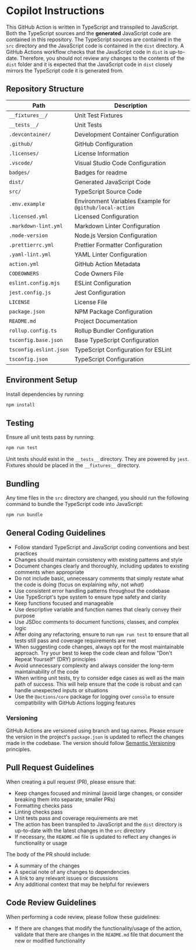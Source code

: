 # Copilot Instructions

This GitHub Action is written in TypeScript and transpiled to JavaScript. Both the TypeScript sources and the **generated** JavaScript code are
contained in this repository. The TypeScript sources are contained in the `src` directory and the JavaScript code is contained in the `dist`
directory. A GitHub Actions workflow checks that the JavaScript code in `dist` is up-to-date. Therefore, you should not review any changes to the
contents of the `dist` folder and it is expected that the JavaScript code in `dist` closely mirrors the TypeScript code it is generated from.

## Repository Structure

| Path                   | Description                                              |
| ---------------------- | -------------------------------------------------------- |
| `__fixtures__/`        | Unit Test Fixtures                                       |
| `__tests__/`           | Unit Tests                                               |
| `.devcontainer/`       | Development Container Configuration                      |
| `.github/`             | GitHub Configuration                                     |
| `.licenses/`           | License Information                                      |
| `.vscode/`             | Visual Studio Code Configuration                         |
| `badges/`              | Badges for readme                                        |
| `dist/`                | Generated JavaScript Code                                |
| `src/`                 | TypeScript Source Code                                   |
| `.env.example`         | Environment Variables Example for `@github/local-action` |
| `.licensed.yml`        | Licensed Configuration                                   |
| `.markdown-lint.yml`   | Markdown Linter Configuration                            |
| `.node-version`        | Node.js Version Configuration                            |
| `.prettierrc.yml`      | Prettier Formatter Configuration                         |
| `.yaml-lint.yml`       | YAML Linter Configuration                                |
| `action.yml`           | GitHub Action Metadata                                   |
| `CODEOWNERS`           | Code Owners File                                         |
| `eslint.config.mjs`    | ESLint Configuration                                     |
| `jest.config.js`       | Jest Configuration                                       |
| `LICENSE`              | License File                                             |
| `package.json`         | NPM Package Configuration                                |
| `README.md`            | Project Documentation                                    |
| `rollup.config.ts`     | Rollup Bundler Configuration                             |
| `tsconfig.base.json`   | Base TypeScript Configuration                            |
| `tsconfig.eslint.json` | TypeScript Configuration for ESLint                      |
| `tsconfig.json`        | TypeScript Configuration                                 |

## Environment Setup

Install dependencies by running:

```bash
npm install
```

## Testing

Ensure all unit tests pass by running:

```bash
npm run test
```

Unit tests should exist in the `__tests__` directory. They are powered by `jest`. Fixtures should be placed in the `__fixtures__` directory.

## Bundling

Any time files in the `src` directory are changed, you should run the following command to bundle the TypeScript code into JavaScript:

```bash
npm run bundle
```

## General Coding Guidelines

- Follow standard TypeScript and JavaScript coding conventions and best practices
- Changes should maintain consistency with existing patterns and style
- Document changes clearly and thoroughly, including updates to existing comments when appropriate
- Do not include basic, unnecessary comments that simply restate what the code is doing (focus on explaining _why_, not _what_)
- Use consistent error handling patterns throughout the codebase
- Use TypeScript's type system to ensure type safety and clarity
- Keep functions focused and manageable
- Use descriptive variable and function names that clearly convey their purpose
- Use JSDoc comments to document functions, classes, and complex logic
- After doing any refactoring, ensure to run `npm run test` to ensure that all tests still pass and coverage requirements are met
- When suggesting code changes, always opt for the most maintainable approach. Try your best to keep the code clean and follow "Don't Repeat Yourself"
  (DRY) principles
- Avoid unnecessary complexity and always consider the long-term maintainability of the code
- When writing unit tests, try to consider edge cases as well as the main path of success. This will help ensure that the code is robust and can
  handle unexpected inputs or situations
- Use the `@actions/core` package for logging over `console` to ensure compatibility with GitHub Actions logging features

### Versioning

GitHub Actions are versioned using branch and tag names. Please ensure the version in the project's `package.json` is updated to reflect the changes
made in the codebase. The version should follow [Semantic Versioning](https://semver.org/) principles.

## Pull Request Guidelines

When creating a pull request (PR), please ensure that:

- Keep changes focused and minimal (avoid large changes, or consider breaking them into separate, smaller PRs)
- Formatting checks pass
- Linting checks pass
- Unit tests pass and coverage requirements are met
- The action has been transpiled to JavaScript and the `dist` directory is up-to-date with the latest changes in the `src` directory
- If necessary, the `README.md` file is updated to reflect any changes in functionality or usage

The body of the PR should include:

- A summary of the changes
- A special note of any changes to dependencies
- A link to any relevant issues or discussions
- Any additional context that may be helpful for reviewers

## Code Review Guidelines

When performing a code review, please follow these guidelines:

- If there are changes that modify the functionality/usage of the action, validate that there are changes in the `README.md` file that document the
  new or modified functionality
